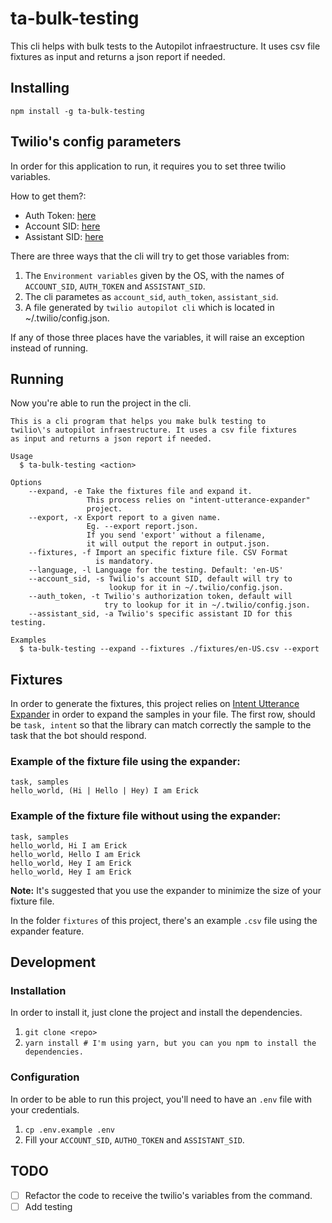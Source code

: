 # ta-bulk-testing
This cli helps with bulk tests to the Autopilot infraestructure. It uses csv file fixtures as input and returns a json report if needed.

## Installing
`npm install -g ta-bulk-testing`

## Twilio's config parameters
In order for this application to run, it requires you to set three twilio variables.

How to get them?:
- Auth Token: <a href="https://www.twilio.com/console">here</a>
- Account SID: <a href="https://www.twilio.com/console">here</a>
- Assistant SID: <a href="https://www.twilio.com/console/autopilot/list">here</a>

There are three ways that the cli will try to get those variables from:
1. The `Environment variables` given by the OS, with the names of `ACCOUNT_SID`, `AUTH_TOKEN` and `ASSISTANT_SID`.
2. The cli parametes as `account_sid`, `auth_token`, `assistant_sid`.
3. A file generated by `twilio autopilot cli` which is located in ~/.twilio/config.json.

If any of those three places have the variables, it will raise an exception instead of running.

## Running
Now you're able to run the project in the cli.
```
This is a cli program that helps you make bulk testing to
twilio\'s autopilot infraestructure. It uses a csv file fixtures
as input and returns a json report if needed.

Usage
  $ ta-bulk-testing <action>

Options
    --expand, -e Take the fixtures file and expand it.
                 This process relies on "intent-utterance-expander"
                 project.
    --export, -x Export report to a given name.
                 Eg. --export report.json.
                 If you send 'export' without a filename,
                 it will output the report in output.json.
    --fixtures, -f Import an specific fixture file. CSV Format
                   is mandatory.
    --language, -l Language for the testing. Default: 'en-US'
    --account_sid, -s Twilio's account SID, default will try to
                      lookup for it in ~/.twilio/config.json.
    --auth_token, -t Twilio's authorization token, default will
                     try to lookup for it in ~/.twilio/config.json.
    --assistant_sid, -a Twilio's specific assistant ID for this testing.

Examples
  $ ta-bulk-testing --expand --fixtures ./fixtures/en-US.csv --export
```

## Fixtures
In order to generate the fixtures, this project relies on <a href="https://www.npmjs.com/package/intent-utterance-expander">Intent Utterance Expander</a> in order to expand the samples in your file. The first row, should be `task, intent` so that the library can match correctly the sample to the task that the bot should respond.

### Example of the fixture file using the expander:
```csv
task, samples
hello_world, (Hi | Hello | Hey) I am Erick
```

### Example of the fixture file without using the expander:
```csv
task, samples
hello_world, Hi I am Erick
hello_world, Hello I am Erick
hello_world, Hey I am Erick
hello_world, Hey I am Erick
```
**Note:** It's suggested that you use the expander to minimize the size of your fixture file.

In the folder `fixtures` of this project, there's an example `.csv` file using the expander feature.

## Development
### Installation
In order to install it, just clone the project and install the dependencies.
1. `git clone <repo>`
2. `yarn install # I'm using yarn, but you can you npm to install the dependencies.`

### Configuration
In order to be able to run this project, you'll need to have an `.env` file with your credentials.
1. `cp .env.example .env`
2. Fill your `ACCOUNT_SID`, `AUTHO_TOKEN` and `ASSISTANT_SID`.

## TODO
- [ ] Refactor the code to receive the twilio's variables from the command.
- [ ] Add testing
